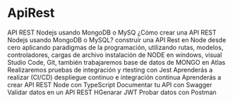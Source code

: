 # ApiRest
API REST Nodejs usando MongoDB o MySQ
¿Cómo crear una API REST Nodejs usando MongoDB o MySQL? 
construir una API Rest en Node desde cero aplicando paradigmas de la programación, utilizando rutas, modelos, controladores, cargas de archivo
instalación de NODE en windows, visual Studio Code, Git, también trabajaremos base de datos de MONGO en Atlas
Realizaremos pruebas de integración y rtesting con Jest
Aprenderás a realizar (CI/CD) despliegue continuo e integración continua
Aprenderás a crear API REST Node con TypeScript
Documentar tu API con Swagger
Validar datos en un API REST
HGenarar JWT
Probar datos con Postman
